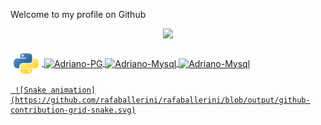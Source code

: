 Welcome to my profile on Github 

<div align="center">
  <a href="https://github.com/AdrianoPinheiro86">
  <img height="180em" src="https://github-readme-stats.vercel.app/api?username=AdrianoPinheiro86&show_icons=true&theme=dark&include_all_commits=true&count_private=true"/>

</div>
  
<div style="display: inline_block"><br>
 <img align="center" alt="Adriano-Mysql" height="40" width="50" src="https://raw.githubusercontent.com/devicons/devicon/master/icons/python/python-original.svg" />
  <img align="center" alt="Adriano-PG" height="40" width="50" src="https://cdn.jsdelivr.net/gh/devicons/devicon/icons/postgresql/postgresql-original.svg" />
  <img align="center" alt="Adriano-Mysql" height="40" width="50" src="https://cdn.jsdelivr.net/gh/devicons/devicon/icons/mysql/mysql-original.svg" />   
 <img align="center" alt="Adriano-Mysql" height="40" width="50" src="https://img.icons8.com/?size=512&id=20909&format=png" />   
  
     ![Snake animation](https://github.com/rafaballerini/rafaballerini/blob/output/github-contribution-grid-snake.svg)
</div>
  


